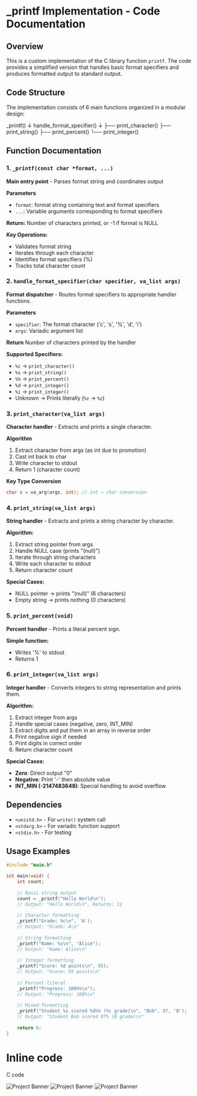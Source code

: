 # _printf Implementation - Code Documentation

## Overview

This is a custom implementation of the C library function `printf`. The code provides a simplified version that handles basic format specifiers and produces formatted output to standard output.

## Code Structure

The implementation consists of 6 main functions organized in a modular design:

_printf()
↓
handle_format_specifier()
↓
├── print_character()
├── print_string()
├── print_percent()
└── print_integer()

## Function Documentation

### 1. `_printf(const char *format, ...)`
**Main entry point** - Parses format string and coordinates output

**Parameters**
- `format`: format string containing text and format specifiers
- `...`: Variable arguments corresponding to format specifiers

**Return:** Number of characters printed, or -1 if format is NULL

**Key Operations:**
- Validates format string
- Iterates through each character
- Identifies format specifiers (%)
- Tracks total character count

### 2. `handle_format_specifier(char specifier, va_list args)`
**Format dispatcher** - Routes format specifiers to appropriate handler functions.

**Parameters**
- `specifier`: The format character ('c', 's', '%', 'd', 'i')
- `args`: Variadic argument list

**Return** Number of characters printed by the handler

**Supported Specifiers:**
- `%c` → `print_character()`
- `%s` → `print_string()`  
- `%%` → `print_percent()`
- `%d` → `print_integer()`
- `%i` → `print_integer()`
- Unknown → Prints literally (`%z` → `%z`)

### 3. `print_character(va_list args)`
**Character handler** - Extracts and prints a single character.

**Algorithm**
1. Extract character from args (as int due to promotion)
2. Cast int back to char
3. Write character to stdout
4. Return 1 (character count)

**Key Type Conversion**
```c
char c = va_arg(args, int); // int → char conversion 
```

### 4. `print_string(va_list args)`
**String handler** - Extracts and prints a string character by character.

**Algorithm:**
1. Extract string pointer from args
2. Handle NULL case (prints "(null)")
3. Iterate through string characters
4. Write each character to stdout
5. Return character count

**Special Cases:**
- NULL pointer → prints "(null)" (6 characters)
- Empty string → prints nothing (0 characters)

### 5. `print_percent(void)`
**Percent handler** - Prints a literal percent sign.

**Simple function:**
- Writes '%' to stdout
- Returns 1

### 6. `print_integer(va_list args)`
**Integer handler** - Converts integers to string representation and prints them.

**Algorithm:**
1. Extract integer from args
2. Handle special cases (negative, zero, INT_MIN)
3. Extract digits and put them in an array in reverse order
4. Print negative sign if needed
5. Print digits in correct order
6. Return character count

**Special Cases:**
- **Zero**: Direct output "0"
- **Negative**: Print '-' then absolute value
- **INT_MIN (-2147483648)**: Special handling to avoid overflow

## Dependencies

- `<unistd.h>` - For `write()` system call
- `<stdarg.h>` - For variadic function support
- `<stdio.h>` - For testing 

## Usage Examples

```c
#include "main.h"

int main(void) {
    int count;
    
    // Basic string output
    count = _printf("Hello World\n");
    // Output: "Hello World\n", Returns: 12
    
    // Character formatting
    _printf("Grade: %c\n", 'A');
    // Output: "Grade: A\n"
    
    // String formatting
    _printf("Name: %s\n", "Alice");
    // Output: "Name: Alice\n"
    
    // Integer formatting
    _printf("Score: %d points\n", 95);
    // Output: "Score: 95 points\n"
    
    // Percent literal
    _printf("Progress: 100%%\n");
    // Output: "Progress: 100%\n"
    
    // Mixed formatting
    _printf("Student %s scored %d%% (%c grade)\n", "Bob", 87, 'B');
    // Output: "Student Bob scored 87% (B grade)\n"
    
    return 0;
}
```

# Inline code
C code

![Project Banner](./images/Flowchart_1.png)
![Project Banner](./images/Flowchart_2.png)
![Project Banner](./images/Flowchart_3.png)